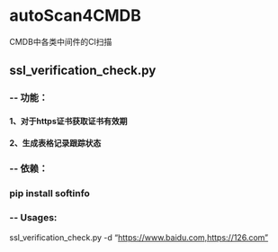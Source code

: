 # autoScan4CMDB
CMDB中各类中间件的CI扫描

## ssl_verification_check.py

### -- 功能：
  #### 1、对于https证书获取证书有效期
  #### 2、生成表格记录跟踪状态
### -- 依赖：
  ### pip install softinfo
### -- Usages:
  ssl_verification_check.py -d “https://www.baidu.com,https://126.com”
  
